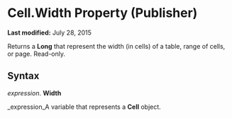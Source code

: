 
# Cell.Width Property (Publisher)

 **Last modified:** July 28, 2015

Returns a  **Long** that represent the width (in cells) of a table, range of cells, or page. Read-only.

## Syntax

 _expression_. **Width**

 _expression_A variable that represents a  **Cell** object.


